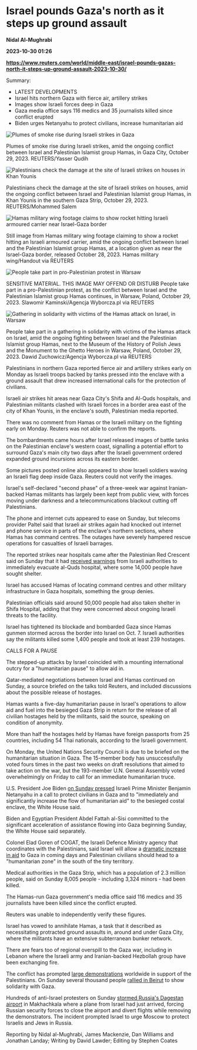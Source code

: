 # Israel pounds Gaza's north as it steps up ground assault
**Nidal Al-Mughrabi**

**2023-10-30 01:26**

**https://www.reuters.com/world/middle-east/israel-pounds-gazas-north-it-steps-up-ground-assault-2023-10-30/**

Summary:

*   LATEST DEVELOPMENTS
*   Israel hits northern Gaza with fierce air, artillery strikes
*   Images show Israeli forces deep in Gaza
*   Gaza media office says 116 medics and 35 journalists killed since conflict erupted
*   Biden urges Netanyahu to protect civilians, increase humanitarian aid

![Plumes of smoke rise during Israeli strikes in Gaza](https://www.reuters.com/resizer/cXU7Mj7NJ4I1ia9RIbYkZ1O4TIc=/1920x0/filters:quality(80)/cloudfront-us-east-2.images.arcpublishing.com/reuters/6FO57APPLVMUJO2RTFLPWTNQ2I.jpg)

Plumes of smoke rise during Israeli strikes, amid the ongoing conflict between Israel and Palestinian Islamist group Hamas, in Gaza City, October 29, 2023. REUTERS/Yasser Qudih

![Palestinians check the damage at the site of Israeli strikes on houses in Khan Younis](https://www.reuters.com/resizer/RBs3mi2R9B-vpQOtoSDRLnU_PJ0=/1920x0/filters:quality(80)/cloudfront-us-east-2.images.arcpublishing.com/reuters/BNEMZZ3AH5NZLEAR5RATZBEIYU.jpg)

Palestinians check the damage at the site of Israeli strikes on houses, amid the ongoing conflict between Israel and Palestinian Islamist group Hamas, in Khan Younis in the southern Gaza Strip, October 29, 2023. REUTERS/Mohammed Salem

![Hamas military wing footage claims to show rocket hitting Israeli armoured carrier near Israel-Gaza border](https://www.reuters.com/resizer/OKdqZ4jSN_oOKiQMmhscy1eevy8=/1920x0/filters:quality(80)/cloudfront-us-east-2.images.arcpublishing.com/reuters/P4F3WFF6SJKXFBYNOBH6S2V3TA.jpg)

Still image from Hamas military wing footage claiming to show a rocket hitting an Israeli armoured carrier, amid the ongoing conflict between Israel and the Palestinian Islamist group Hamas, at a location given as near the Israel-Gaza border, released October 28, 2023. Hamas military wing/Handout via REUTERS

![People take part in pro-Palestinian protest in Warsaw](https://www.reuters.com/resizer/Yu88iDvbYgOye36D9wjwLDOQyR8=/1920x0/filters:quality(80)/cloudfront-us-east-2.images.arcpublishing.com/reuters/7HR4B326SBIILPBVNWZKEN5WIA.jpg)

SENSITIVE MATERIAL. THIS IMAGE MAY OFFEND OR DISTURB People take part in a pro-Palestinian protest, as the conflict between Israel and the Palestinian Islamist group Hamas continues, in Warsaw, Poland, October 29, 2023. Slawomir Kaminski/Agencja Wyborcza.pl via REUTERS

![Gathering in solidarity with victims of the Hamas attack on Israel, in Warsaw](https://www.reuters.com/resizer/4Ps8GfIf0Kc45eeNAm1zuu6bS4w=/1920x0/filters:quality(80)/cloudfront-us-east-2.images.arcpublishing.com/reuters/L73T2ZA5SVKH7BQS3TAMDDK2QE.jpg)

People take part in a gathering in solidarity with victims of the Hamas attack on Israel, amid the ongoing fighting between Israel and the Palestinian Islamist group Hamas, next to the Museum of the History of Polish Jews and the Monument to the Ghetto Heroes in Warsaw, Poland, October 29, 2023. Dawid Zuchowicz/Agencja Wyborcza.pl via REUTERS

Palestinians in northern Gaza reported fierce air and artillery strikes early on Monday as Israeli troops backed by tanks pressed into the enclave with a ground assault that drew increased international calls for the protection of civilians.

Israeli air strikes hit areas near Gaza City's Shifa and Al-Quds hospitals, and Palestinian militants clashed with Israeli forces in a border area east of the city of Khan Younis, in the enclave's south, Palestinian media reported.

There was no comment from Hamas or the Israeli military on the fighting early on Monday. Reuters was not able to confirm the reports.

The bombardments came hours after Israel released images of battle tanks on the Palestinian enclave's western coast, signalling a potential effort to surround Gaza's main city two days after the Israeli government ordered expanded ground incursions across its eastern border.

Some pictures posted online also appeared to show Israeli soldiers waving an Israeli flag deep inside Gaza. Reuters could not verify the images.

Israel's self-declared "second phase" of a three-week war against Iranian-backed Hamas militants has largely been kept from public view, with forces moving under darkness and a telecommunications blackout cutting off Palestinians.

The phone and internet cuts appeared to ease on Sunday, but telecoms provider Paltel said that Israeli air strikes again had knocked out internet and phone service in parts of the enclave's northern sections, where Hamas has command centres. The outages have severely hampered rescue operations for casualties of Israeli barrages.

The reported strikes near hospitals came after the Palestinian Red Crescent said on Sunday that it had [received warnings](https://www.reuters.com/world/middle-east/palestinian-red-crescent-says-israel-asks-it-immediately-evacuate-al-quds-2023-10-29/) from Israeli authorities to immediately evacuate al-Quds hospital, where some 14,000 people have sought shelter.

Israel has accused Hamas of locating command centres and other military infrastructure in Gaza hospitals, something the group denies.

Palestinian officials said around 50,000 people had also taken shelter in Shifa Hospital, adding that they were concerned about ongoing Israeli threats to the facility.

Israel has tightened its blockade and bombarded Gaza since Hamas gunmen stormed across the border into Israel on Oct. 7. Israeli authorities say the militants killed some 1,400 people and took at least 239 hostages.

CALLS FOR A PAUSE

The stepped-up attacks by Israel coincided with a mounting international outcry for a "humanitarian pause" to allow aid in.

Qatar-mediated negotiations between Israel and Hamas continued on Sunday, a source briefed on the talks told Reuters, and included discussions about the possible release of hostages.

Hamas wants a five-day humanitarian pause in Israel's operations to allow aid and fuel into the besieged Gaza Strip in return for the release of all civilian hostages held by the militants, said the source, speaking on condition of anonymity.

More than half the hostages held by Hamas have foreign passports from 25 countries, including 54 Thai nationals, according to the Israeli government.

On Monday, the United Nations Security Council is due to be briefed on the humanitarian situation in Gaza. The 15-member body has unsuccessfully voted fours times in the past two weeks on draft resolutions that aimed to take action on the war, but the 193-member U.N. General Assembly voted overwhelmingly on Friday to call for an immediate humanitarian truce.

U.S. President Joe Biden [on Sunday pressed](https://www.reuters.com/world/middle-east/us-asking-israel-hard-questions-gaza-military-assault-white-house-2023-10-29/) Israeli Prime Minister Benjamin Netanyahu in a call to protect civilians in Gaza and to "immediately and significantly increase the flow of humanitarian aid" to the besieged costal enclave, the White House said.

Biden and Egyptian President Abdel Fattah al-Sisi committed to the significant acceleration of assistance flowing into Gaza beginning Sunday, the White House said separately.

Colonel Elad Goren of COGAT, the Israeli Defence Ministry agency that coordinates with the Palestinians, said Israel will allow a [dramatic increase in aid](https://www.reuters.com/world/middle-east/israel-allow-more-gaza-aid-civilians-should-move-south-official-2023-10-29/) to Gaza in coming days and Palestinian civilians should head to a "humanitarian zone" in the south of the tiny territory.

Medical authorities in the Gaza Strip, which has a population of 2.3 million people, said on Sunday 8,005 people - including 3,324 minors - had been killed.

The Hamas-run Gaza government's media office said 116 medics and 35 journalists have been killed since the conflict erupted.

Reuters was unable to independently verify these figures.

Israel has vowed to annihilate Hamas, a task that it described as necessitating protracted ground assaults in, around and under Gaza City, where the militants have an extensive subterranean bunker network.

There are fears too of regional overspill to the Gaza war, including in Lebanon where the Israeli army and Iranian-backed Hezbollah group have been exchanging fire.

The conflict has prompted [large demonstrations](https://www.reuters.com/world/middle-east/protesters-rally-beirut-solidarity-with-gaza-palestinians-2023-10-29/) worldwide in support of the Palestinians. On Sunday several thousand people [rallied in Beirut](https://www.reuters.com/world/middle-east/protesters-rally-beirut-solidarity-with-gaza-palestinians-2023-10-29/) to show solidarity with Gaza.

Hundreds of anti-Israel protesters on Sunday [stormed Russia's Dagestan airport](https://www.reuters.com/world/europe/airport-closed-southern-russia-after-people-pour-onto-runway-russian-aviation-2023-10-29/) in Makhachkala where a plane from Israel had just arrived, forcing Russian security forces to close the airport and divert flights while removing the demonstrators. The incident prompted Israel to urge Moscow to protect Israelis and Jews in Russia.

Reporting by Nidal al-Mughrabi, James Mackenzie, Dan Williams and Jonathan Landay; Writing by David Lawder; Editing by Stephen Coates